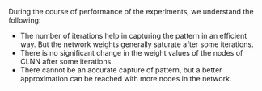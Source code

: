 During the course of performance of the experiments, we understand the following:
- The number of iterations help in capturing the pattern in an efficient way. But the network weights generally saturate after some iterations.
- There is no significant change in the weight values of the nodes of CLNN after some iterations.
- There cannot be an accurate capture of pattern, but a better approximation can be reached with more nodes in the network.

